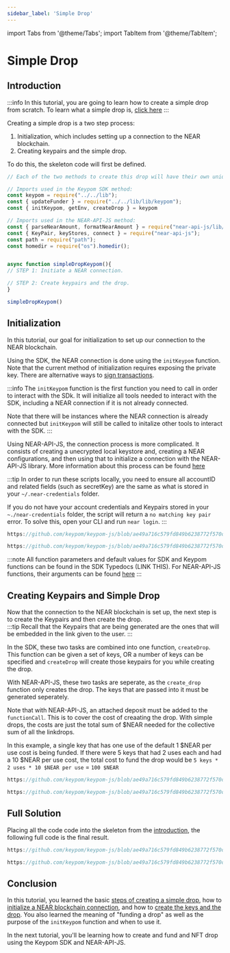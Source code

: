 ```yaml
---
sidebar_label: 'Simple Drop'
---
```

import Tabs from '@theme/Tabs';
import TabItem from '@theme/TabItem';

# Simple Drop
## Introduction
:::info
In this tutorial, you are going to learn how to create a simple drop from scratch. To learn what a simple drop is, [click here](../../Concepts/Keypom%20Protocol/Github%20Readme/Types%20of%20Drops/simpledrops.md)
:::

Creating a simple drop is a two step process:  

1) Initialization, which includes setting up a connection to the NEAR blockchain.  
2) Creating keypairs and the simple drop.  

To do this, the skeleton code will first be defined. 
``` js
// Each of the two methods to create this drop will have their own unique set of imports

// Imports used in the Keypom SDK method:
const keypom = require("../../lib");
const { updateFunder } = require("../../lib/lib/keypom");
const { initKeypom, getEnv, createDrop } = keypom

// Imports used in the NEAR-API-JS method:
const { parseNearAmount, formatNearAmount } = require("near-api-js/lib/utils/format");
const { KeyPair, keyStores, connect } = require("near-api-js");
const path = require("path");
const homedir = require("os").homedir();


async function simpleDropKeypom(){
// STEP 1: Initiate a NEAR connection.

// STEP 2: Create keypairs and the drop.
}

simpleDropKeypom()

```

## Initialization
In this tutorial, our goal for initialization to set up our connection to the NEAR blockchain.

Using the SDK, the NEAR connection is done using the `initKeypom` function. Note that the current method of initialization requires exposing the private key. There are alternative ways to [sign transactions](../Misc/sign-txn.md).

:::info
The `initKeypom` function is the first function you need to call in order to interact with the SDk. It will initialize all tools needed to interact with the SDK, including a NEAR connection if it is not already connected. 

Note that there will be instances where the NEAR connection is already connected but `initKeypom` will still be called to initalize other tools to interact with the SDK.
:::

Using NEAR-API-JS, the connection process is more complicated. It consists of creating a unecrypted local keystore and, creating a NEAR configurations, and then using that to initialize a connection with the NEAR-API-JS library. More information about this process can be found [here](https://docs.near.org/tools/near-api-js/quick-reference#key-store) 

:::tip
In order to run these scripts locally, you need to ensure all accountID and related fields (such as secretKey) are the same as what is stored in your `~/.near-credentials` folder.

If you do not have your account credentials and Keypairs stored in your `~./near-credentials` folder, the script will return a `no matching key pair` error. To solve this, open your CLI and run `near login`.
:::

<Tabs>
<TabItem value="KPJS" label="🔑Keypom-JS SDK">

```js reference
https://github.com/keypom/keypom-js/blob/ae49a716c579fd849b6238772f570db5e636246a/docs-examples/keypom-js-sdk/simple-example.js#L17-L26
```

</TabItem>
<TabItem value="NRJS" label="💻NEAR-API-JS">

```js reference
https://github.com/keypom/keypom-js/blob/ae49a716c579fd849b6238772f570db5e636246a/docs-examples/near-api-js/simple-near-example.js#L6-L9

```

</TabItem>
</Tabs>

:::note
All function parameters and default values for SDK and Keypom functions can be found in the SDK Typedocs (LINK THIS). For NEAR-API-JS functions, their arguments can be found [here](https://docs.near.org/tools/near-api-js/reference)
:::

## Creating Keypairs and Simple Drop
Now that the connection to the NEAR blockchain is set up, the next step is to create the Keypairs and then create the drop.  
:::tip
Recall that the Keypairs that are being generated are the ones that will be embedded in the link given to the user. 
:::

In the SDK, these two tasks are combined into one function, `createDrop`. This function can be given a set of keys, OR a number of keys can be specified and `createDrop` will create those keypairs for you while creating the drop. 

With NEAR-API-JS, these two tasks are seperate, as the `create_drop` function only creates the drop. The keys that are passed into it must be generated seperately.

Note that with NEAR-API-JS, an attached deposit must be added to the `functionCall`. This is to cover the cost of creaating the drop. With simple drops, the costs are just the total sum of $NEAR needed for the collective sum of all the linkdrops. 

In this example, a single key that has one use of the default 1 $NEAR per use cost is being funded. If there were 5 keys that had 2 uses each and had a 10 $NEAR per use cost, the total cost to fund the drop would be `5 keys * 2 uses * 10 $NEAR per use` = `100 $NEAR`


<Tabs>
<TabItem value="KPJS" label="🔑Keypom-JS SDK">

```js reference
https://github.com/keypom/keypom-js/blob/ae49a716c579fd849b6238772f570db5e636246a/docs-examples/keypom-js-sdk/simple-example.js#L33-L39
```

</TabItem>
<TabItem value="NRJS" label="💻NEAR-API-JS">

```js reference
https://github.com/keypom/keypom-js/blob/ae49a716c579fd849b6238772f570db5e636246a/docs-examples/near-api-js/simple-near-example.js#L11-L37
```

</TabItem>
</Tabs>

## Full Solution
Placing all the code code into the skeleton from the [introduction](simple-drops.md#introduction), the following full code is the final result.

<Tabs>
<TabItem value="KPJS" label="🔑Keypom-JS SDK">

```js reference
https://github.com/keypom/keypom-js/blob/ae49a716c579fd849b6238772f570db5e636246a/docs-examples/keypom-js-sdk/simple-example.js#L33-L39
```

</TabItem>
<TabItem value="NRJS" label="💻NEAR-API-JS">

```js reference
https://github.com/keypom/keypom-js/blob/ae49a716c579fd849b6238772f570db5e636246a/docs-examples/near-api-js/simple-near-example.js#L11-L37
```

</TabItem>
</Tabs>

## Conclusion
In this tutorial, you learned the basic [steps of creating a simple drop](simple-drops.md#introduction), how to [initialize a NEAR blockchain connection](simple-drops.md#initialization), and how to [create the keys and the drop](simple-drops.md#creating-keypairs-and-simple-drop). You also learned the meaning of "funding a drop" as well as the purpose of the `initKeypom` function and when to use it. 

In the next tutorial, you'll be learning how to create and fund and NFT drop using the Keypom SDK and NEAR-API-JS.

